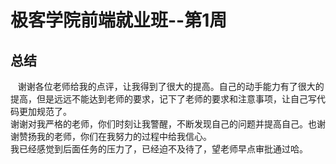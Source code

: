 # 极客学院前端就业班--第1周
## 总结
&nbsp; &nbsp;谢谢各位老师给我的点评，让我得到了很大的提高。自己的动手能力有了很大的提高，但是远远不能达到老师的要求，记下了老师的要求和注意事项，让自己写代码更加规范了。    <br/> 
谢谢对我严格的老师，你们时刻让我警醒，不断发现自己的问题并提高自己。也谢谢赞扬我的老师，你们在我努力的过程中给我信心。    <br/> 
我已经感觉到后面任务的压力了，已经迫不及待了，望老师早点审批通过哈。